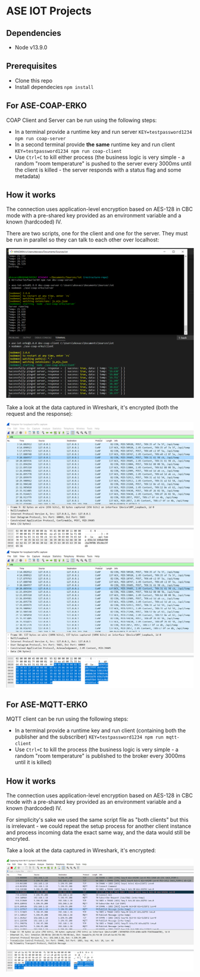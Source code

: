 # ASE IOT Projects

## Dependencies
 - Node v13.9.0

## Prerequisites
 - Clone this repo
 - Install dependecies `npm install`

## For ASE-COAP-ERKO

 COAP Client and Server can be run using the following steps:
 - In a terminal provide a runtime key and run server `KEY=testpassword1234 npm run coap-server`
 - In a second terminal provide **the same** runtime key and run client `KEY=testpassword1234 npm run coap-client`
 - Use `Ctrl+C` to kill either process (the business logic is very simple - a random "room temperature" is pushed to the server every 3000ms until the client is killed - the server responds with a status flag and some metadata)

## How it works
The connection uses application-level encryption based on AES-128 in CBC mode with a pre-shared key provided as an environment variable and a known (hardcoded) IV. 

There are two scripts, one for the client and one for the server. They must be run in parallel so they can talk to each other over localhost:

![coap-encrypted](./media/client-server.PNG)

Take a look at the data captured in Wireshark, it's encrypted (both the request and the response):

![coap-encrypted](./media/coap-image-1.PNG)
![coap-encrypted](./media/coap-image-2.PNG)

## For ASE-MQTT-ERKO
MQTT client can be run using the following steps:
 - In a terminal provide a runtime key and run client (containing both the publisher and the subscriber) `KEY=testpassword1234 npm run mqtt-client`
 - Use `Ctrl+C` to kill the process (the business logic is very simple - a random "room temperature" is published to the broker every 3000ms until it is killed)

## How it works
The connection uses application-level encryption based on AES-128 in CBC mode with a pre-shared key provided as an environment variable and a known (hardcoded) IV. 

For simplicity's sake we used the same script file as "both clients" but this is irrelevant - we could repeat the setup process for another client instance and process incoming data the exact same way, and the data would still be encryted. 

Take a look at the data captured in Wireshark, it's encrypted:

![mqtt-encrypted](./media/mqtt-image-2.PNG)
